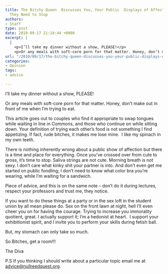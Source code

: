```yaml
---
title: The Bitchy Queen  Discusses You, Your Public  Displays of Affection, and  Why
  They Need to Stop
authors:
- Staff
type: post
date: 2010-09-17 21:24:44 +0000
excerpt: |
  |
    <p>I’ll take my dinner without a show, PLEASE!</p>
    <p>Or any meals with soft-core porn for that matter. Honey, don’t make out in front of me when I’m trying to eat.</p>
url: "/2010/09/17/the-bitchy-queen-discusses-you-your-public-displays-of-affection-and-why-they-need-to-stop/"
categories:
- Opinion
tags:
- advice

---
```

I’ll take my dinner without a show, PLEASE!

Or any meals with soft-core porn for that matter. Honey, don’t make out in front of me when I’m trying to eat.

This article goes out to couples who find it appropriate to swap tongues while waiting in line in Commons, and those who continue on while sitting down. Your definition of trying each other’s food is not something I find appetizing. If fact, rude bitches, it makes me lose mine.  I like my spinach in my own teeth.

There is nothing inherently wrong about a public show of affection but there is a time and place for everything. Once you’ve crossed over from cute to gross, it’s time to stop. Saliva strings are not cute. Morning breath is not sexy. I don’t care what kinky shit your partner is into. And don’t even get me started on public fondling; I don’t need to know what color bra you’re wearing, while I’m waiting for a sandwich.

Piece of advice, and this is on the same note &#8211; don’t do it during lectures, respect your professors and trust me, they notice.

If you want to do these things at a party or in the sex loft in the student union by all mean please do. Sex on the front lawn at night, hell I’ll even cheer you on for having the courage. Trying to increase you immorality quotient, great. I actually support it; I’m a hedonist at heart.  I support your exhibitionist spirit, and I invite you to perform your skills during fetish ball.

But, my stomach can only take so much.

So Bitches, get a room!!!
  
The Diva

P.S If you thinking I should write about a particular topic email me at [&#x61;&#x64;&#x76;&#x69;&#x63;&#x65;&#x40;<span class="oe_displaynone">null</span>&#x72;&#x65;&#x65;&#x64;&#x71;&#x75;&#x65;&#x73;&#x74;&#x2e;&#x6f;&#x72;&#x67;][1].

 [1]: mailto:&#x61;&#x64;&#x76;&#x69;&#x63;&#x65;&#x40;&#x72;&#x65;&#x65;&#x64;&#x71;&#x75;&#x65;&#x73;&#x74;&#x2e;&#x6f;&#x72;&#x67;